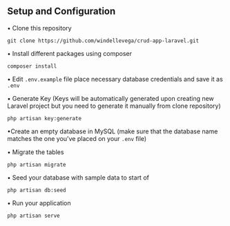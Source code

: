 ## Setup and Configuration


• Clone this repository
```
git clone https://github.com/windellevega/crud-app-laravel.git
```

• Install different packages using composer
```
composer install
```

• Edit `.env.example` file place necessary database credentials and save it as `.env`

• Generate Key (Keys will be automatically generated upon creating new Laravel project but you need to generate it manually from clone repository)
```
php artisan key:generate
```

•Create an empty database in MySQL (make sure that the database name matches the one you've placed on your `.env` file)

• Migrate the tables
```
php artisan migrate
```

• Seed your database with sample data to start of
```
php artisan db:seed
```

• Run your application
```
php artisan serve
```